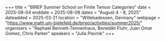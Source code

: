 +++
title = "BIREP Summer School on Finite Tensor Categories"
date = 2025-08-04
enddate = 2025-08-08
dates = "August 4 - 8, 2025"
dateadded = 2025-03-21
location = "Willebadessen, Germany"
webpage = "https://www.math.uni-bielefeld.de/birep/activities/summer2025/"
organisers = "Raphael Bennett-Tennenhaus, Benedikt Fluhr, Juan Omar Gomez, Chris Parker"
speakers = "Julia Plavnik"
+++
